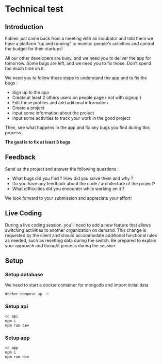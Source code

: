 # Technical test

## Introduction

Fabien just came back from a meeting with an incubator and told them we have a platform “up and running” to monitor people's activities and control the budget for their startups!

All our other developers are busy, and we need you to deliver the app for tomorrow. Some bugs are left, and we need you to fix those. Don't spend too much time on it.

We need you to follow these steps to understand the app and to fix the bugs :

- Sign up to the app
- Create at least 2 others users on people page ( not with signup )
- Edit these profiles and add aditional information
- Create a project
- Input some information about the project
- Input some activities to track your work in the good project

Then, see what happens in the app and fix any bugs you find during this process.

**The goal is to fix at least 3 bugs**

## Feedback

Send us the project and answer the following questions :

- What bugs did you find ? How did you solve them and why ?
- Do you have any feedback about the code / architecture of the project?
- What difficulties did you encounter while working on it ?

We look forward to your submission and appreciate your effort!

## Live Coding

During a live coding session, you'll need to add a new feature that allows switching activities to another organization on demand. This change is requested by the client and should accommodate additional functional rules as needed, such as resetting data during the switch. Be prepared to explain your approach and thought process during the session.

## Setup

### Setup database

We need to start a docker container for mongodb and import initial data

```bash
docker-compose up -d
```

### Setup api

```bash
cd api
npm i
npm run dev
```

### Setup app

```bash
cd app
npm i
npm run dev
```
